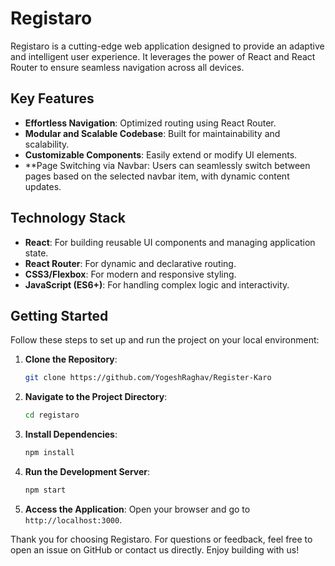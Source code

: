 # Registaro

Registaro is a cutting-edge web application designed to provide an adaptive and intelligent user experience. It leverages the power of React and React Router to ensure seamless navigation across all devices.

## Key Features
- **Effortless Navigation**: Optimized routing using React Router.
- **Modular and Scalable Codebase**: Built for maintainability and scalability.
- **Customizable Components**: Easily extend or modify UI elements.
- **Page Switching via Navbar: Users can seamlessly switch between pages based on the selected navbar item, with dynamic content updates.

## Technology Stack
- **React**: For building reusable UI components and managing application state.
- **React Router**: For dynamic and declarative routing.
- **CSS3/Flexbox**: For modern and responsive styling.
- **JavaScript (ES6+)**: For handling complex logic and interactivity.

## Getting Started
Follow these steps to set up and run the project on your local environment:

1. **Clone the Repository**:
   ```bash
   git clone https://github.com/YogeshRaghav/Register-Karo
   ```

2. **Navigate to the Project Directory**:
   ```bash
   cd registaro
   ```

3. **Install Dependencies**:
   ```bash
   npm install
   ```

4. **Run the Development Server**:
   ```bash
   npm start
   ```

5. **Access the Application**:
   Open your browser and go to `http://localhost:3000`.

Thank you for choosing Registaro. For questions or feedback, feel free to open an issue on GitHub or contact us directly. Enjoy building with us!

